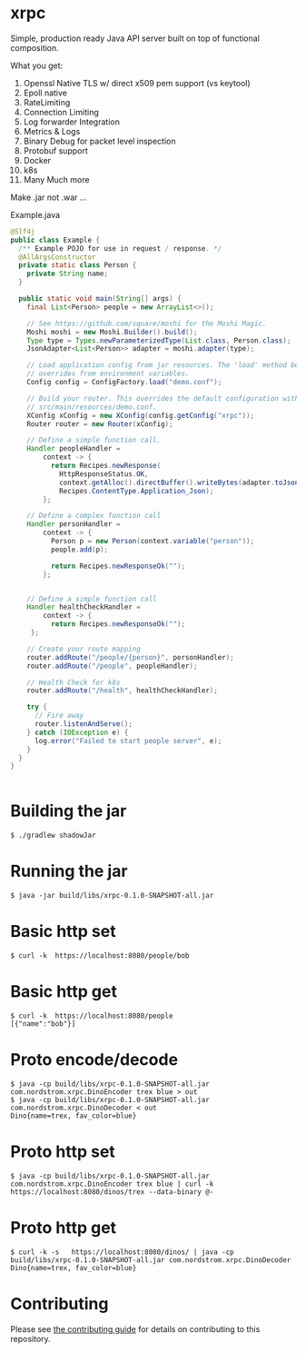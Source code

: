 xrpc
====

Simple, production ready Java API server built on top of functional composition.

What you get:
1) Openssl Native TLS w/ direct x509 pem support (vs keytool)
2) Epoll native
3) RateLimiting
4) Connection Limiting
5) Log forwarder Integration
6) Metrics & Logs
7) Binary Debug for packet level inspection
8) Protobuf support
9) Docker
10) k8s
11) Many Much more

Make .jar not .war ...

Example.java
```java
@Slf4j
public class Example {
  /** Example POJO for use in request / response. */
  @AllArgsConstructor
  private static class Person {
    private String name;
  }

  public static void main(String[] args) {
    final List<Person> people = new ArrayList<>();

    // See https://github.com/square/moshi for the Moshi Magic.
    Moshi moshi = new Moshi.Builder().build();
    Type type = Types.newParameterizedType(List.class, Person.class);
    JsonAdapter<List<Person>> adapter = moshi.adapter(type);

    // Load application config from jar resources. The 'load' method below also allows supports
    // overrides from environment variables.
    Config config = ConfigFactory.load("demo.conf");

    // Build your router. This overrides the default configuration with values from
    // src/main/resources/demo.conf.
    XConfig xConfig = new XConfig(config.getConfig("xrpc"));
    Router router = new Router(xConfig);

    // Define a simple function call.
    Handler peopleHandler =
        context -> {
          return Recipes.newResponse(
            HttpResponseStatus.OK,
            context.getAlloc().directBuffer().writeBytes(adapter.toJson(people).getBytes()),
            Recipes.ContentType.Application_Json);
        };

    // Define a complex function call
    Handler personHandler =
        context -> {
          Person p = new Person(context.variable("person"));
          people.add(p);

          return Recipes.newResponseOk("");
        };


    // Define a simple function call
    Handler healthCheckHandler =
        context -> {
          return Recipes.newResponseOk("");
     };

    // Create your route mapping
    router.addRoute("/people/{person}", personHandler);
    router.addRoute("/people", peopleHandler);

    // Health Check for k8s
    router.addRoute("/health", healthCheckHandler);

    try {
      // Fire away
      router.listenAndServe();
    } catch (IOException e) {
      log.error("Failed to start people server", e);
    }
  }
}
 
```

# Building the jar

```shell
$ ./gradlew shadowJar
```

# Running the jar

```shell
$ java -jar build/libs/xrpc-0.1.0-SNAPSHOT-all.jar
```

# Basic http set

```shell
$ curl -k  https://localhost:8080/people/bob
```

# Basic http get

```shell
$ curl -k  https://localhost:8080/people
[{"name":"bob"}]
```

# Proto encode/decode

```shell
$ java -cp build/libs/xrpc-0.1.0-SNAPSHOT-all.jar com.nordstrom.xrpc.DinoEncoder trex blue > out
$ java -cp build/libs/xrpc-0.1.0-SNAPSHOT-all.jar com.nordstrom.xrpc.DinoDecoder < out
Dino{name=trex, fav_color=blue}
```

# Proto http set

```shell
$ java -cp build/libs/xrpc-0.1.0-SNAPSHOT-all.jar com.nordstrom.xrpc.DinoEncoder trex blue | curl -k  https://localhost:8080/dinos/trex --data-binary @-
```

# Proto http get

```shell
$ curl -k -s   https://localhost:8080/dinos/ | java -cp build/libs/xrpc-0.1.0-SNAPSHOT-all.jar com.nordstrom.xrpc.DinoDecoder
Dino{name=trex, fav_color=blue}
```

# Contributing

Please see [the contributing guide](CONTRIBUTING.md) for details on contributing to this repository.
